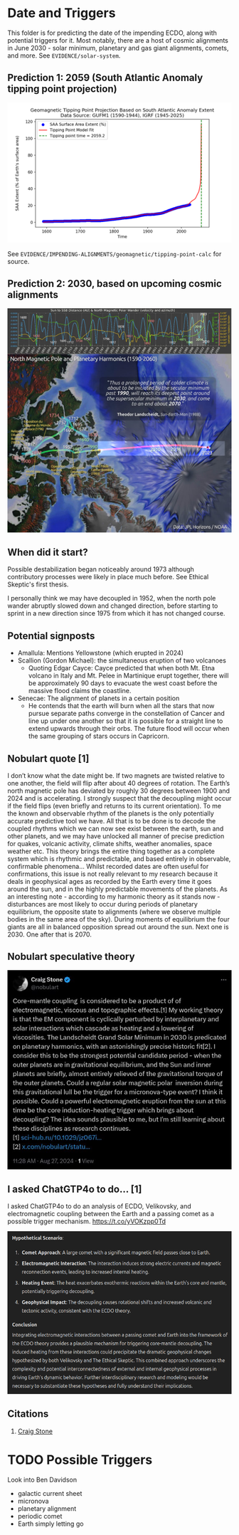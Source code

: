 # Date and Triggers

This folder is for predicting the date of the impending ECDO, along with potential triggers for it. Most notably, there are a host of cosmic alignments in June 2030 - solar minimum, planetary and gas giant alignments, comets, and more. See `EVIDENCE/solar-system`.

## Prediction 1: 2059 (South Atlantic Anomaly tipping point projection)

![](img/fit-2025-1945splice-final.png)

See `EVIDENCE/IMPENDING-ALIGNMENTS/geomagnetic/tipping-point-calc` for source.

## Prediction 2: 2030, based on upcoming cosmic alignments

![](img/landscheidt-rosetta.jpg)

## When did it start?

Possible destabilization began noticeably around 1973 although contributory processes were likely in place much before. See Ethical Skeptic's first thesis.

I personally think we may have decoupled in 1952, when the north pole wander abruptly slowed down and changed direction, before starting to sprint in a new direction since 1975 from which it has not changed course.

## Potential signposts

- Amallula: Mentions Yellowstone (which erupted in 2024)
- Scallion (Gordon Michael): the simultaneous eruption of two volcanoes
	- Quoting Edgar Cayce: Cayce predicted that when both Mt. Etna volcano in Italy and Mt. Pelee in Martinique erupt together, there will be approximately 90 days to evacuate the west coast before the massive flood claims the coastline.
- Senecae: The alignment of planets in a certain position
	- He contends that the earth will burn when all the stars that now pursue separate paths converge in the constellation of Cancer and line up under one another so that it is possible for a straight line to extend upwards through their orbs. The future flood will occur when the same grouping of stars occurs in Capricorn.

## Nobulart quote [1]

I don’t know what the date might be. If two magnets are twisted relative to one another, the field will flip after about 40 degrees of rotation. The Earth’s north magnetic pole has deviated by roughly 30 degrees between 1900 and 2024 and is accelerating. I strongly suspect that the decoupling might occur if the field flips (even briefly and returns to its current orientation). To me the known and observable rhythm of the planets is the only potentially accurate predictive tool we have. All that is to be done is to decode the coupled rhythms which we can now see exist between the earth, sun and other planets, and we may have unlocked all manner of precise prediction for quakes, volcanic activity, climate shifts, weather anomalies, space weather etc. This theory brings the entire thing together as a complete system which is rhythmic and predictable, and based entirely in observable, confirmable phenomena... Whilst recorded dates are often useful for confirmations, this issue is not really relevant to my research because it deals in geophysical ages as recorded by the Earth every time it goes around the sun, and in the highly predictable movements of the planets. As an interesting note - according to my harmonic theory as it stands now - disturbances are most likely to occur during periods of planetary equilibrium, the opposite state to alignments (where we observe multiple bodies in the same area of the sky). During moments of equilibrium the four giants are all in balanced opposition spread out around the sun. Next one is 2030. One after that is 2070.

## Nobulart speculative theory

![](../../0-FOUNDATION-THEORY/ecdo-causes/img/2030-triggers.jpg)

## I asked ChatGTP4o to do... [1]

I asked ChatGTP4o to do an analysis of ECDO, Velikovsky, and electromagnetic coupling between the Earth and a passing comet as a possible trigger mechanism. https://t.co/yVOKzpp0Td

![](img/1799799270968885465-GPoraBLWIAAeNSO.png)

## Citations

1. [Craig Stone](https://nobulart.com)

# TODO Possible Triggers

Look into Ben Davidson

- galactic current sheet
- micronova
- planetary alignment
- periodic comet
- Earth simply letting go